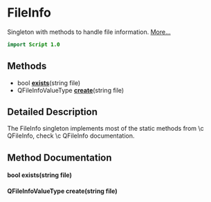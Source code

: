 # FileInfo

Singleton with methods to handle file information. [More...](#detailed-description)

```qml
import Script 1.0
```

## Methods

- bool **[exists](#exists)**(string file)
- QFileInfoValueType **[create](#create)**(string file)

## Detailed Description

The FileInfo singleton implements most of the static methods from \c QFileInfo, check \c QFileInfo
documentation.

## Method Documentation

#### <a name="exists"></a>bool **exists**(string file)

#### <a name="create"></a>QFileInfoValueType **create**(string file)

